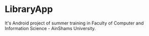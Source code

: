 # LibraryApp
It's Android project of summer training in Faculty of Computer and Information Science - AinShams University.
